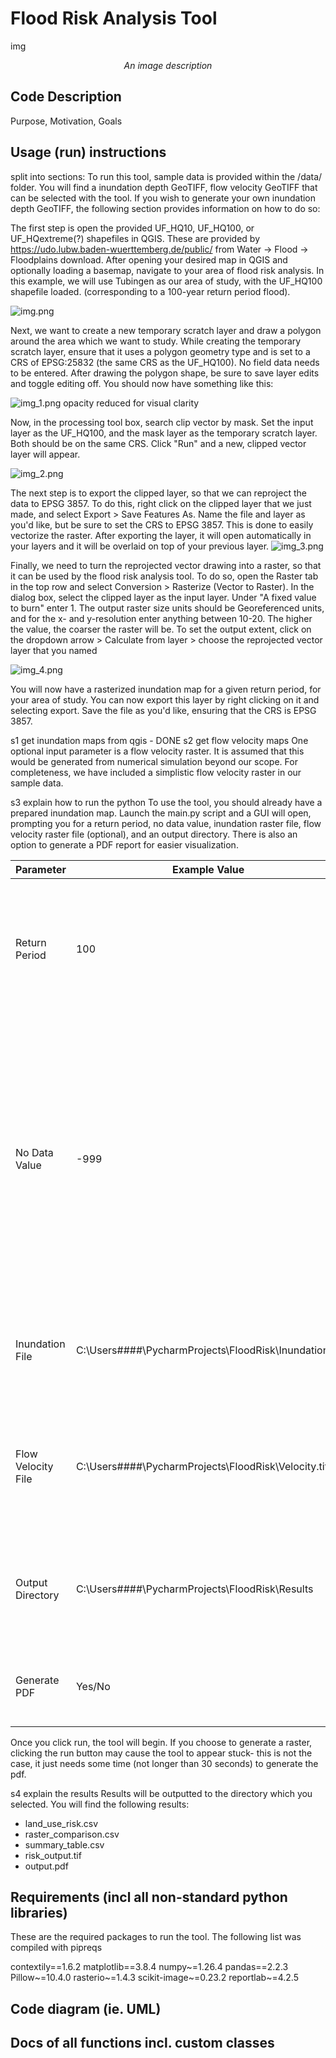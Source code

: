 # Flood Risk Analysis Tool

img
<br><center>*An image description*</center>

## Code Description
Purpose, Motivation, Goals

## Usage (run) instructions
split into sections:
To run this tool, sample data is provided within the /data/ folder. You will find a inundation depth GeoTIFF,
flow velocity GeoTIFF that can be selected with the tool. If you wish to generate your own inundation depth GeoTIFF,
the following section provides information on how to do so:

The first step is open the provided UF_HQ10, UF_HQ100, or UF_HQextreme(?) shapefiles in QGIS. These are provided by
https://udo.lubw.baden-wuerttemberg.de/public/ from Water -> Flood -> Floodplains download. After opening your desired
map in QGIS and optionally loading a basemap, navigate to your area of flood risk analysis. In this example, we will
use Tubingen as our area of study, with the UF_HQ100 shapefile loaded. (corresponding to a 100-year return period flood).

![img.png](img.png)

Next, we want to create a new temporary scratch layer and draw a polygon around the area which we want to study. While creating
the temporary scratch layer, ensure that it uses a polygon geometry type and is set to a CRS of EPSG:25832 (the same CRS as the UF_HQ100). No field data needs
to be entered. After drawing the polygon shape, be sure to save layer edits and toggle editing off. You should now have something like this:

![img_1.png](img_1.png)
opacity reduced for visual clarity

Now, in the processing tool box, search clip vector by mask. Set the input layer as the UF_HQ100, and the mask layer as the
temporary scratch layer. Both should be on the same CRS. Click "Run" and a new, clipped vector layer will appear.

![img_2.png](img_2.png)

The next step is to export the clipped layer, so that we can reproject the data to EPSG 3857. To do this, right click on the
clipped layer that we just made, and select Export > Save Features As. Name the file and layer as you'd like, but be sure to
set the CRS to EPSG 3857. This is done to easily vectorize the raster. After exporting the layer, it will open automatically
in your layers and it will be overlaid on top of your previous layer.
![img_3.png](img_3.png)

Finally, we need to turn the reprojected vector drawing into a raster, so that it can be used by the flood risk analysis tool. To
do so, open the Raster tab in the top row and select Conversion > Rasterize (Vector to Raster). In the dialog box, select
the clipped layer as the input layer. Under "A fixed value to burn" enter 1. The output raster size units should be Georeferenced units,
and for the x- and y-resolution enter anything between 10-20. The higher the value, the coarser the raster will be. To set the
output extent, click on the dropdown arrow > Calculate from layer > choose the reprojected vector layer that you named

![img_4.png](img_4.png)

You will now have a rasterized inundation map for a given return period, for your area of study. You can now export this layer
by right clicking on it and selecting export. Save the file as you'd like, ensuring that the CRS is EPSG 3857.

s1 get inundation maps from qgis - DONE
s2 get flow velocity maps
One optional input parameter is a flow velocity raster. It is assumed that this would be generated from numerical simulation
beyond our scope. For completeness, we have included a simplistic flow velocity raster in our sample data.

s3 explain how to run the python
To use the tool, you should already have a prepared inundation map. Launch the main.py script and a GUI will open, prompting you
for a return period, no data value, inundation raster file, flow velocity raster file (optional), and an output directory. There is also an option to generate a PDF report for easier visualization.

| Parameter          | Example Value                                          | Notes                                                                                                                                                                                        |
|--------------------|--------------------------------------------------------|----------------------------------------------------------------------------------------------------------------------------------------------------------------------------------------------|
| Return Period      | 100                                                    | Use the return period for the inundation map that you have selected, ie. 10, 100, 1000                                                                                                       |
| No Data Value      | -999                                                   | Cells that are calculated with no data will appear as black when you export to QGIS, unless a no data value is used. This helps with clarity of the output. Any negative integer is suitable |
| Inundation File    | C:\Users\####\PycharmProjects\FloodRisk\Inundation.tif | The file path to your inundation map. Use the file browser to select.                                                                                                                        |
| Flow Velocity File | C:\Users\####\PycharmProjects\FloodRisk\Velocity.tif   | The file path to your (optional) flow velocity map. Use the file browser to select.                                                                                                          |
| Output Directory   | C:\Users\####\PycharmProjects\FloodRisk\Results        | The directory that results will be stored in, after the tool finishes.                                                                                                                       |
| Generate PDF       | Yes/No                                                 | An optional feature to generate a PDF output.                                                                                                                                                |

Once you click run, the tool will begin. If you choose to
generate a raster, clicking the run button may cause the tool to appear stuck- this is not the case, it just needs some time (not longer
than 30 seconds) to generate the pdf.

s4 explain the results
Results will be outputted to the directory which you selected. You will find the following results:
- land_use_risk.csv
- raster_comparison.csv
- summary_table.csv
- risk_output.tif
- output.pdf

## Requirements (incl all non-standard python libraries)
These are the required packages to run the tool.
The following list was compiled with pipreqs

contextily==1.6.2
matplotlib==3.8.4
numpy~=1.26.4
pandas==2.2.3
Pillow~=10.4.0
rasterio~=1.4.3
scikit-image~=0.23.2
reportlab~=4.2.5

## Code diagram (ie. UML)


## Docs of all functions incl. custom classes
